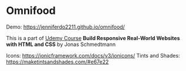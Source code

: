 # Omnifood

Demo: https://jenniferdo2211.github.io/omnifood/

This is a part of [Udemy Course](https://www.udemy.com/course/design-and-develop-a-killer-website-with-html5-and-css3/#instructor-1)
**Build Responsive Real-World Websites with HTML and CSS** by Jonas Schmedtmann

Icons: https://ionicframework.com/docs/v3/ionicons/
Tints and Shades: https://maketintsandshades.com/#e67e22
